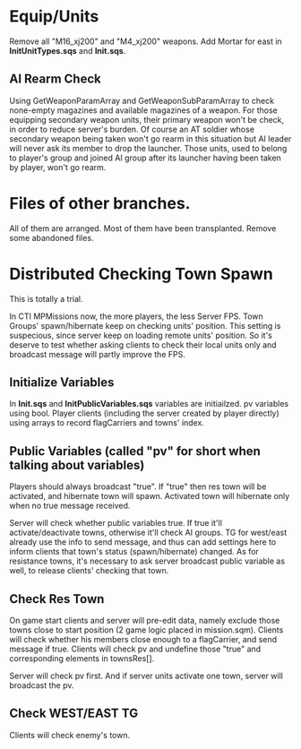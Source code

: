 # Equip/Units
Remove all "M16_xj200" and "M4_xj200" weapons. Add Mortar for east in **InitUnitTypes.sqs** and **Init.sqs**.
## AI Rearm Check
Using GetWeaponParamArray and GetWeaponSubParamArray to check none-empty magazines and available magazines of a weapon. For those equipping secondary weapon units, their primary weapon won't be check, in order to reduce server's burden. Of course an AT soldier whose secondary weapon being taken won't go rearm in this situation but AI leader will never ask its member to drop the launcher. Those units, used to belong to player's group and joined AI group after its launcher having been taken by player, won't go rearm.


# Files of other branches.
All of them are arranged. Most of them have been transplanted. Remove some abandoned files.


# Distributed Checking Town Spawn
This is totally a trial.

In CTI MPMissions now, the more players, the less Server FPS. Town Groups' spawn/hibernate keep on checking units' position. This setting is suspecious, since server keep on loading remote units' position. So it's deserve to test whether asking clients to check their local units only and broadcast message will partly improve the FPS.
## Initialize Variables
In **Init.sqs** and **InitPublicVariables.sqs** variables are initiailzed. pv variables using bool. Player clients (including the server created by player directly) using arrays to record flagCarriers and towns' index.
## Public Variables (called "pv" for short when talking about variables)
Players should always broadcast "true". If "true" then res town will be activated, and hibernate town will spawn. Activated town will hibernate only when no true message received.

Server will check whether public variables true. If true it'll activate/deactivate towns, otherwise it'll check AI groups. TG for west/east already use the info to send message, and thus can add settings here to inform clients that town's status (spawn/hibernate) changed. As for resistance towns, it's necessary to ask server broadcast public variable as well, to release clients' checking that town.
## Check Res Town
On game start clients and server will pre-edit data, namely exclude those towns close to start position (2 game logic placed in mission.sqm). Clients will check whether his members close enough to a flagCarrier, and send message if true. Clients will check pv and undefine those "true" and corresponding elements in townsRes[].

Server will check pv first. And if server units activate one town, server will broadcast the pv.
## Check WEST/EAST TG
Clients will check enemy's town.